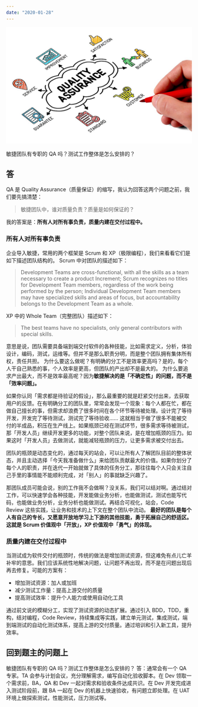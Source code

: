```yaml
---
date: "2020-01-28"
---
```


<img src="/_image/image_2023-11-05-23-58-22.png" alt="">

敏捷团队有专职的 QA 吗？测试工作整体是怎么安排的？

## 答

QA 是 Quality Assurance（质量保证）的缩写，我认为回答这两个问题之前，我们要先搞清楚：

> 敏捷团队中，谁对质量负责？质量是如何保证的？

我的答案是：**所有人对所有事负责，质量内建在交付过程中。**

### 所有人对所有事负责

企业导入敏捷，常用的两个框架是 Scrum 和 XP（极限编程），我们来看看它们是如下描述团队结构的。
Scrum 中对团队的描述如下：

> Development Teams are cross-functional, with all the skills as a team necessary to create a product Increment;
> Scrum recognizes no titles for Development Team members, regardless of the work being performed by the person;
> Individual Development Team members may have specialized skills and areas of focus, but accountability belongs to the Development Team as a whole.

XP 中的 Whole Team（完整团队）描述如下：

> The best teams have no specialists, only general contributors with special skills.

意思是说，团队需要具备端到端交付软件的各种技能，比如需求定义，分析，体验设计，编码，测试，运维等。但并不是那么职责分明，而是整个团队拥有集体所有权，责任共担。
为什么要这么做呢？有明确的分工不是效率更高吗？是的，每个人干自己熟悉的事，个人效率是更高，但团队的产出却不是最大的。
为什么要追求产出最大，而不是效率最高呢？因为**敏捷解决的是「不确定性」的问题，而不是「效率问题」。**

如果你认同「需求都是待验证的假设」，那么最重要的就是赶紧交付出来，去获取用户的反馈。在有明确分工的团队里，常常会发现一个现象：每个人都在忙，都在做自己擅长的事，但需求却浪费了很多时间在各个环节等待被处理。设计完了等待开发，开发完了等待测试，测试完了等待验收......
这就相当于做了很多不能被交付的半成品，积压在生产线上。如果瓶颈已经在测试环节，很多需求等待被测试，那「开发人员」继续开发更多的功能，对整个团队来说，是在增加瓶颈的压力。如果这时「开发人员」去做测试，就能减轻瓶颈的压力，让更多需求被交付出去。

团队的瓶颈是动态变化的，通过每天的站会，可以让所有人了解团队目前的整体状态，并且主动选择「今天我准备做什么」来给团队贡献最大的价值。如果你划分了每个人的职责，并在迭代一开始就做了具体的任务分工，那往往每个人只会关注自己手里的事情能不能顺利完成，对「别人」的事就缺乏兴趣了。

那团队成员可能会说，别的工作我不会做啊？没关系，我们可以结对啊。通过结对工作，可以快速学会各种技能，开发能做业务分析，也能做测试，测试也能写代码，也能做业务分析，业务分析也能做测试。再结合可视化，站会，Code Review 这些实践，让业务和技术的上下文在整个团队中流动。
**最好的团队是每个人有自己的专长，又愿意开放地学习上下游的其他技能，勇于拓展自己的舒适区。这就是 Scrum 价值观中「开放」，XP 价值观中「勇气」的体现。**

### 质量内建在交付过程中

当测试成为软件交付的瓶颈时，传统的做法是增加测试资源，但这难免有点儿亡羊补牢的意思。我们应该系统性地解决问题，让问题不再出现，而不是在问题出现后再去修复。可能的方案有：

-   增加测试资源：加人或加班
-   减少测试工作量：提高上游交付的质量
-   提高测试效率：提升个人能力或使用自动化工具

通过前文说的模糊分工，实现了测试资源的动态扩展。通过引入 BDD，TDD，重构，结对编程，Code Review，持续集成等实践，建立单元测试，集成测试，端到端测试的自动化测试体系，提高上游的交付质量。通过培训和引入新工具，提升效率。

## 回到题主的问题上

敏捷团队有专职的 QA 吗？测试工作整体是怎么安排的？
答：通常会有一个 QA 专家。TA 会参与计划会议，充分理解需求，编写自动化验收脚本。在 Dev 领取一个需求前，BA，QA 和 Dev 一起对需求和验收条件达成共识。在 Dev 开发完成进入测试阶段前，跟 BA 一起在 Dev 的机器上快速验收，有问题立即处理。在 UAT 环境上做探索测试，性能测试，压力测试等。
